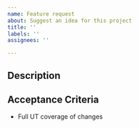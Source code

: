 ```yaml
---
name: Feature request
about: Suggest an idea for this project
title: ''
labels: ''
assignees: ''

---
```


## Description


## Acceptance Criteria

- Full UT coverage of changes